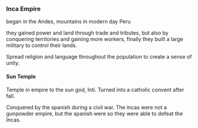 ### Inca Empire

began in the Andes, mountains in modern day Peru

they gained power and land through trade and tributes, but also by conquering territories and gaining more workers, finally they built a large military to control their lands.

Spread religion and language throughout the population to create a sense of unity.

#### Sun Temple
Temple in empire to the sun god, Inti. Turned into a catholic convent after fall.

Conquered by the spanish during a civil war. The incas were not a gunpowder empire, but the spanish were so they were able to defeat the Incas.


